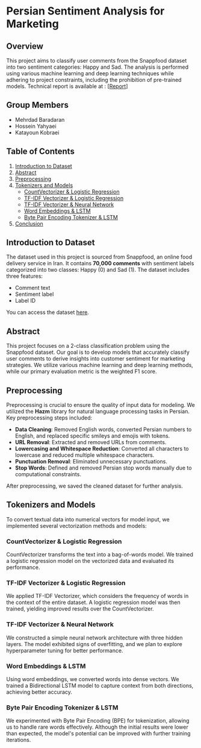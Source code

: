 # Persian Sentiment Analysis for Marketing

## Overview

This project aims to classify user comments from the Snappfood dataset into two sentiment categories: Happy and Sad. The analysis is performed using various machine learning and deep learning techniques while adhering to project constraints, including the prohibition of pre-trained models.
Technical report is available at : [[Report](https://github.com/JD-CEO/SBU_AdvancedML_FinalProject/blob/main/Persian%20Sentiment%20Analysis%20for%20Marketing/Final%20Project-sentiment%20analysis%20snapfood%20(1).pdf)]

## Group Members

- Mehrdad Baradaran
- Hossein Yahyaei
- Katayoun Kobraei

## Table of Contents

1. [Introduction to Dataset](#introduction-to-dataset)
2. [Abstract](#abstract)
3. [Preprocessing](#preprocessing)
4. [Tokenizers and Models](#tokenizers-and-models)
   - [CountVectorizer & Logistic Regression](#countvectorizer--logistic-regression)
   - [TF-IDF Vectorizer & Logistic Regression](#tf-idf-vectorizer--logistic-regression)
   - [TF-IDF Vectorizer & Neural Network](#tf-idf-vectorizer--neural-network)
   - [Word Embeddings & LSTM](#word-embeddings--lstm)
   - [Byte Pair Encoding Tokenizer & LSTM](#byte-pair-encoding-tokenizer--lstm)
5. [Conclusion](#conclusion)

## Introduction to Dataset

The dataset used in this project is sourced from Snappfood, an online food delivery service in Iran. It contains **70,000 comments** with sentiment labels categorized into two classes: Happy (0) and Sad (1). The dataset includes three features:
- Comment text
- Sentiment label
- Label ID

You can access the dataset [here](https://hooshvare.github.io/docs/datasets/sa#snappfood).

## Abstract

This project focuses on a 2-class classification problem using the Snappfood dataset. Our goal is to develop models that accurately classify user comments to derive insights into customer sentiment for marketing strategies. We utilize various machine learning and deep learning methods, while our primary evaluation metric is the weighted F1 score.

## Preprocessing

Preprocessing is crucial to ensure the quality of input data for modeling. We utilized the **Hazm** library for natural language processing tasks in Persian. Key preprocessing steps included:

- **Data Cleaning**: Removed English words, converted Persian numbers to English, and replaced specific smileys and emojis with tokens.
- **URL Removal**: Extracted and removed URLs from comments.
- **Lowercasing and Whitespace Reduction**: Converted all characters to lowercase and reduced multiple whitespace characters.
- **Punctuation Removal**: Eliminated unnecessary punctuations.
- **Stop Words**: Defined and removed Persian stop words manually due to computational constraints.

After preprocessing, we saved the cleaned dataset for further analysis.

## Tokenizers and Models

To convert textual data into numerical vectors for model input, we implemented several vectorization methods and models:

### CountVectorizer & Logistic Regression

CountVectorizer transforms the text into a bag-of-words model. We trained a logistic regression model on the vectorized data and evaluated its performance.

### TF-IDF Vectorizer & Logistic Regression

We applied TF-IDF Vectorizer, which considers the frequency of words in the context of the entire dataset. A logistic regression model was then trained, yielding improved results over the CountVectorizer.

### TF-IDF Vectorizer & Neural Network

We constructed a simple neural network architecture with three hidden layers. The model exhibited signs of overfitting, and we plan to explore hyperparameter tuning for better performance.

### Word Embeddings & LSTM

Using word embeddings, we converted words into dense vectors. We trained a Bidirectional LSTM model to capture context from both directions, achieving better accuracy.

### Byte Pair Encoding Tokenizer & LSTM

We experimented with Byte Pair Encoding (BPE) for tokenization, allowing us to handle rare words effectively. Although the initial results were lower than expected, the model's potential can be improved with further training iterations.
